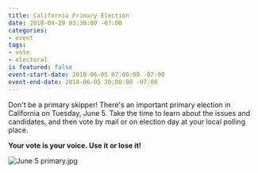 ```yaml
---
title: California Primary Election
date: 2018-04-29 03:30:00 -07:00
categories:
- event
tags:
- vote
- electoral
is featured: false
event-start-date: 2018-06-05 07:00:00 -07:00
event-end-date: 2018-06-05 20:00:00 -07:00
---
```


Don't be a primary skipper! There's an important primary election in California on Tuesday, June 5.  Take the time to learn about the issues and candidates, and then vote by mail or on election day at your local polling place. 

**Your vote is your voice. Use it or lose it!**

![June 5 primary.jpg](/uploads/June%205%20primary.jpg)